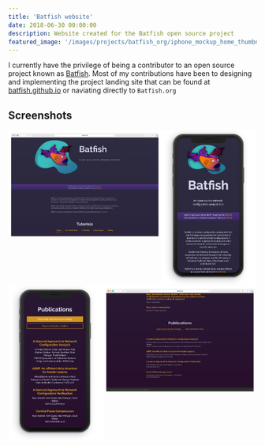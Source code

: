 ```yaml
---
title: 'Batfish website'
date: 2018-06-30 00:00:00
description: Website created for the Batfish open source project 
featured_image: '/images/projects/batfish_org/iphone_mockup_home_thumbnail.png'
---
```


I currently have the privilege of being a contributor to an open source project known as [Batfish](https://github.com/batfish).     Most of my contributions have been to designing and implementing the project landing site that can be found at  [batfish.github.io](https://github.com/batfish/batfish.github.io) or naviating directly to `Batfish.org`

## Screenshots
<div style="display:flex; justify-content:center">
    <div style="max-width:1000px">
        <img src="/images/projects/batfish_org/desktop_mockup_home.png">
    </div>
    <div style="max-width:448px">
    <img src="/images/projects/batfish_org/iphone_mockup_home.png">
    </div>
</div>


<div style="display:flex; justify-content:center">
    <div style="max-width:448px">
        <img src="/images/projects/batfish_org/iphone_mockup_pub.png">
    </div>
    <div style="max-width:1000px">
        <img src="/images/projects/batfish_org/desktop_mockup_pub.png">
    </div>
</div>
